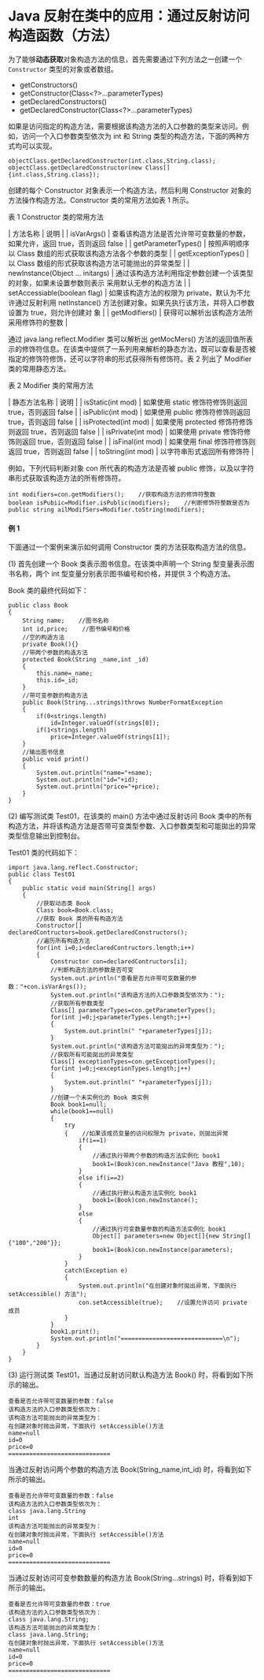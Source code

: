 # Java 反射在类中的应用：通过反射访问构造函数（方法）

为了能够**动态获取**对象构造方法的信息，首先需要通过下列方法之一创建一个 `Constructor` 类型的对象或者数组。

*   getConstructors()
*   getConstructor(Class<?>…parameterTypes)
*   getDeclaredConstructors()
*   getDeclaredConstructor(Class<?>...parameterTypes)

如果是访问指定的构造方法，需要根据该构造方法的入口参数的类型来访问。例如，访问一个入口参数类型依次为 int 和 String 类型的构造方法，下面的两种方式均可以实现。

```
objectClass.getDeclaredConstructor(int.class,String.class);
objectClass.getDeclaredConstructor(new Class[]{int.class,String.class});
```

创建的每个 Constructor 对象表示一个构造方法，然后利用 Constructor 对象的方法操作构造方法。Constructor 类的常用方法如表 1 所示。

表 1 Constructor 类的常用方法

| 方法名称 | 说明 |
| isVarArgs() | 查看该构造方法是否允许带可变数量的参数，如果允许，返回 true，否则返回 false |
| getParameterTypes() | 按照声明顺序以 Class 数组的形式获取该构造方法各个参数的类型 |
| getExceptionTypes() | 以 Class 数组的形式获取该构造方法可能抛出的异常类型 |
| newInstance(Object … initargs) | 通过该构造方法利用指定参数创建一个该类型的对象，如果未设置参数则表示 采用默认无参的构造方法 |
| setAccessiable(boolean flag) | 如果该构造方法的权限为 private，默认为不允许通过反射利用 netlnstance() 方法创建对象。如果先执行该方法，并将入口参数设置为 true，则允许创建对
象 |
| getModifiers() | 获得可以解析出该构造方法所采用修饰符的整数 |

通过 java.lang.reflect.Modifier 类可以解析出 getMocMers() 方法的返回值所表示的修饰符信息。在该类中提供了一系列用来解析的静态方法，既可以查看是否被指定的修饰符修饰，还可以字符串的形式获得所有修饰符。表 2 列出了 Modifier 类的常用静态方法。

表 2 Modifier 类的常用方法

| 静态方法名称 | 说明 |
| isStatic(int mod) | 如果使用 static 修饰符修饰则返回 true，否则返回 false |
| isPublic(int mod) | 如果使用 public 修饰符修饰则返回 true，否则返回 false |
| isProtected(int mod) | 如果使用 protected 修饰符修饰则返回 true，否则返回 false |
| isPrivate(int mod) | 如果使用 private 修饰符修饰则返回 true，否则返回 false |
| isFinal(int mod) | 如果使用 final 修饰符修饰则返回 true，否则返回 false |
| toString(int mod) | 以字符串形式返回所有修饰符 |

例如，下列代码判断对象 con 所代表的构造方法是否被 public 修饰，以及以字符串形式获取该构造方法的所有修饰符。

```
int modifiers=con.getModifiers();    //获取构造方法的修饰符整数
boolean isPubiic=Modifier.isPublic(modifiers);    //判断修饰符整数是否为
public string ailModifSers=Modifier.toString(modifiers);
```

#### 例 1

下面通过一个案例来演示如何调用 Constructor 类的方法获取构造方法的信息。

(1) 首先创建一个 Book 类表示图书信息。在该类中声明一个 String 型变量表示图书名称，两个 int 型变量分别表示图书编号和价格，并提供 3 个构造方法。

Book 类的最终代码如下：

```
public class Book
{
    String name;    //图书名称
    int id,price;    //图书编号和价格
    //空的构造方法
    private Book(){}
    //带两个参数的构造方法
    protected Book(String _name,int _id)
    {
        this.name=_name;
        this.id=_id;
    }
    //带可变参数的构造方法
    public Book(String...strings)throws NumberFormatException
    {
        if(0<strings.length)
            id=Integer.valueOf(strings[0]);
        if(1<strings.length)
            price=Integer.valueOf(strings[1]);
    }
    //输出图书信息
    public void print()
    {
        System.out.println("name="+name);
        System.out.println("id="+id);
        System.out.println("price="+price);
    }
}
```

(2) 编写测试类 Test01，在该类的 main() 方法中通过反射访问 Book 类中的所有构造方法，并将该构造方法是否带可变类型参数、入口参数类型和可能拋出的异常类型信息输出到控制台。

Test01 类的代码如下：

```
import java.lang.reflect.Constructor;
public class Test01
{
    public static void main(String[] args)
    {
        //获取动态类 Book
        Class book=Book.class;
        //获取 Book 类的所有构造方法
        Constructor[] declaredContructors=book.getDeclaredConstructors();
        //遍历所有构造方法
        for(int i=0;i<declaredContructors.length;i++)
        {
            Constructor con=declaredContructors[i];
            //判断构造方法的参数是否可变
            System.out.println("查看是否允许带可变数量的参数："+con.isVarArgs());
            System.out.println("该构造方法的入口参数类型依次为：");
            //获取所有参数类型
            Class[] parameterTypes=con.getParameterTypes();
            for(int j=0;j<parameterTypes.length;j++)
            {
                System.out.println(" "+parameterTypes[j]);
            }
            System.out.println("该构造方法可能拋出的异常类型为：");
            //获取所有可能拋出的异常类型
            Class[] exceptionTypes=con.getExceptionTypes();
            for(int j=0;j<exceptionTypes.length;j++)
            {
                System.out.println(" "+parameterTypes[j]);
            }
            //创建一个未实例化的 Book 类实例
            Book book1=null;
            while(book1==null)
            {
                try
                {    //如果该成员变量的访问权限为 private，则拋出异常
                    if(i==1)
                    {
                        //通过执行带两个参数的构造方法实例化 book1
                        book1=(Book)con.newInstance("Java 教程",10);
                    }
                    else if(i==2)
                    {
                        //通过执行默认构造方法实例化 book1
                        book1=(Book)con.newInstance();
                    }
                    else
                    {
                        //通过执行可变数量参数的构造方法实例化 book1
                        Object[] parameters=new Object[]{new String[]{"100","200"}};
                        book1=(Book)con.newInstance(parameters);
                    }
                }
                catch(Exception e)
                {
                    System.out.println("在创建对象时拋出异常，下面执行 setAccessible() 方法");
                    con.setAccessible(true);    //设置允许访问 private 成员
                }
            }
            book1.print();
            System.out.println("=============================\n");
        }
    }
}
```

(3) 运行测试类 Test01，当通过反射访问默认构造方法 Book() 时，将看到如下所示的输出。

```
查看是否允许带可变数量的参数：false
该构造方法的入口参数类型依次为：
该构造方法可能抛出的异常类型为：
在创建对象时抛出异常，下面执行 setAccessible()方法
name=null
id=0
price=0
=============================
```

当通过反射访问两个参数的构造方法 Book(String_name,int_id) 时，将看到如下所示的输出。

```
查看是否允许带可变数量的参数：false
该构造方法的入口参数类型依次为：
class java.lang.String
int
该构造方法可能抛出的异常类型为：
在创建对象时抛出异常，下面执行 setAccessible()方法
name=null
id=0
price=0
=============================
```

当通过反射访问可变参数数量的构造方法 Book(String...strings) 时，将看到如下所示的输出。

```
查看是否允许带可变数量的参数：true
该构造方法的入口参数类型依次为：
class java.lang.String;
该构造方法可能抛出的异常类型为：
class java.lang.String;
在创建对象时抛出异常，下面执行 setAccessible()方法
name=null
id=0
price=0
=============================
```